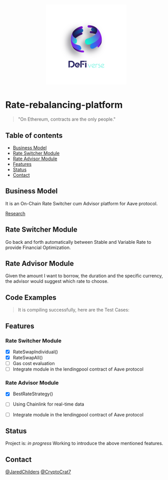 <h1 align="center">
  <img src="logo/defi2-02.png" width = "250" height = "250"/>
<br>
</h1>


# Rate-rebalancing-platform
> "On Ethereum, contracts are the only people."


## Table of contents
* [Business Model](#business-model)
* [Rate Switcher Module](#rate-switcher-module)
* [Rate Advisor Module](#rate-advisor-module)
* [Features](#features)
* [Status](#status)
* [Contact](#contact)

## Business Model
It is an On-Chain Rate Switcher cum Advisor platform for Aave protocol. 

[Research](https://www.dropbox.com/scl/fi/aezhp4on5p8hyi0r3b13o/Rate-Switcher-cum-Advisor-Platform.paper?dl=0&rlkey=7fy9gczfgcpf3vlbgfhyzlt59)

## Rate Switcher Module
Go back and forth automatically between Stable and Variable Rate to provide Financial Optimization.

## Rate Advisor Module 
Given the amount I want to borrow, the duration and the specific currency, the advisor would suggest which rate to choose. 

## Code Examples
> It is compiling successfully, here are the Test Cases:

## Features

### Rate Switcher Module

- [x] RateSwapIndividual()
- [x] RateSwapAll()
- [ ] Gas cost evaluation
- [ ] Integrate module in the lendingpool contract of Aave protocol

### Rate Advisor Module

- [x] BestRateStrategy()
- [ ] Using Chainlink for real-time data
- [ ] Integrate module in the lendingpool contract of Aave protocol




## Status
Project is: _in progress_
Working to introduce the above mentioned features. 


## Contact
[@JaredChilders]()
[@CryptoCrat7](https://twitter.com/CryptoCrat7) 
